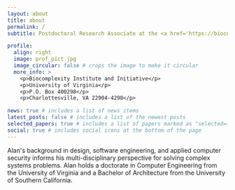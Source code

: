 ```yaml
---
layout: about
title: about
permalink: /
subtitle: Postdoctoral Research Associate at the <a href='https://biocomplexity.virginia.edu/'>Biocomplexity Institute, Social Decision and Analytics Division</a>.

profile:
  align: right
  image: prof_pict.jpg
  image_circular: false # crops the image to make it circular
  more_info: >
    <p>Biocomplexity Institute and Initiative</p>
    <p>University of Virginia</p>
    <p>P.O. Box 400298</p>
    <p>Charlottesville, VA 22904-4298</p>

news: true # includes a list of news items
latest_posts: false # includes a list of the newest posts
selected_papers: true # includes a list of papers marked as "selected={true}"
social: true # includes social icons at the bottom of the page
---
```


Alan's background in design, software engineering, and applied computer security informs his multi-disciplinary perspective for solving complex systems problems. Alan holds a doctorate in Computer Engineering from the University of Virginia and a Bachelor of Architecture from the University of Southern California. 

<!-- Write your biography here. Tell the world about yourself. Link to your favorite [subreddit](http://reddit.com). You can put a picture in, too. The code is already in, just name your picture `prof_pic.jpg` and put it in the `img/` folder.

Put your address / P.O. box / other info right below your picture. You can also disable any of these elements by editing `profile` property of the YAML header of your `_pages/about.md`. Edit `_bibliography/papers.bib` and Jekyll will render your [publications page](/al-folio/publications/) automatically.

Link to your social media connections, too. This theme is set up to use [Font Awesome icons](https://fontawesome.com/) and [Academicons](https://jpswalsh.github.io/academicons/), like the ones below. Add your Facebook, Twitter, LinkedIn, Google Scholar, or just disable all of them. -->
